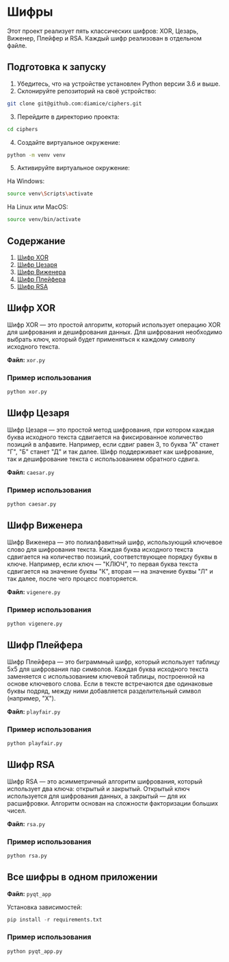 # Шифры

Этот проект реализует пять классических шифров: XOR, Цезарь, Виженер, Плейфер и RSA. Каждый шифр реализован в отдельном
файле.

## Подготовка к запуску

1. Убедитесь, что на устройстве установлен Python версии 3.6 и выше.
2. Склонируйте репозиторий на своё устройство:

```bash
git clone git@github.com:diamice/ciphers.git
```

3. Перейдите в директорию проекта:

```bash
cd ciphers
```

4. Создайте виртуальное окружение:

```bash
python -m venv venv
```

5. Активируйте виртуальное окружение:

На Windows:

```bash
source venv\Scripts\activate
```

На Linux или MacOS:

```bash
source venv/bin/activate
```

## Содержание

1. [Шифр XOR](https://github.com/diamice/ciphers/blob/main/xor.py)
2. [Шифр Цезаря](https://github.com/diamice/ciphers/blob/main/caesar.py)
3. [Шифр Виженера](https://github.com/diamice/ciphers/blob/main/vigenere.py)
4. [Шифр Плейфера](https://github.com/diamice/ciphers/blob/main/playfair.py)
5. [Шифр RSA](https://github.com/diamice/ciphers/blob/main/rsa.py)

## Шифр XOR

Шифр XOR — это простой алгоритм, который использует операцию XOR для шифрования и дешифрования данных. Для шифрования
необходимо выбрать ключ, который будет применяться к каждому символу исходного текста.

**Файл:** `xor.py`

### Пример использования

```python
python xor.py
```

## Шифр Цезаря

Шифр Цезаря — это простой метод шифрования, при котором каждая буква исходного текста сдвигается на фиксированное
количество позиций в алфавите. Например, если сдвиг равен 3, то буква "А" станет "Г", "Б" станет "Д" и так далее. Шифр
поддерживает как шифрование, так и дешифрование текста с использованием обратного сдвига.

**Файл:** `caesar.py`

### Пример использования

```python
python caesar.py
```

## Шифр Виженера

Шифр Виженера — это полиалфавитный шифр, использующий ключевое слово для шифрования текста. Каждая буква исходного
текста сдвигается на количество позиций, соответствующее порядку буквы в ключе. Например, если ключ — "КЛЮЧ", то первая
буква текста сдвигается на значение буквы "К", вторая — на значение буквы "Л" и так далее, после чего процесс
повторяется.

**Файл:** `vigenere.py`

### Пример использования

```python
python vigenere.py
```

## Шифр Плейфера

Шифр Плейфера — это биграммный шифр, который использует таблицу 5x5 для шифрования пар символов. Каждая буква исходного
текста заменяется с использованием ключевой таблицы, построенной на основе ключевого слова. Если в тексте встречаются
две одинаковые буквы подряд, между ними добавляется разделительный символ (например, "X").

**Файл:** `playfair.py`

### Пример использования

```python
python playfair.py
```

## Шифр RSA

Шифр RSA — это асимметричный алгоритм шифрования, который использует два ключа: открытый и закрытый. Открытый ключ
используется для шифрования данных, а закрытый — для их расшифровки. Алгоритм основан на сложности факторизации больших
чисел.

**Файл:** `rsa.py`

### Пример использования

```python
python rsa.py
```

## Все шифры в одном приложении
**Файл:** `pyqt_app`

Установка зависимостей:
```python
pip install -r requirements.txt
```

### Пример использования
```python
python pyqt_app.py
```